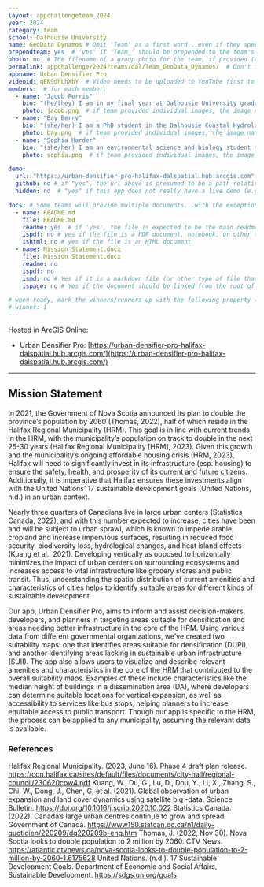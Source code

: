 ```yaml
---
layout: appchallengeteam_2024
year: 2024
category: team
school: Dalhousie University
name: GeoData Dynamos # Omit 'Team' as a first word...even if they specifically named themselves "Team X"
prependteam: yes  # 'yes' if 'Team_' should be prepended to the team's name (i.e., they specifically named themselves "Team X" instead of just "X")
photo: no  # The filename of a group photo for the team, if provided (e.g., team.jpg)...expected to be located inside the images folder in the team's repo.
permalink: appchallenge/2024/teams/dal/Team_GeoData_Dynamos/  # Don't forget to update the school short-code in the URL...
appname: Urban Densifier Pro
videoid: qEN9dhLhXbY  # Video needs to be uploaded to YouTube first to get this ID
members:  # for each member:
  - name: "Jacob Ferris"
    bio: "(he/they) I am in my final year at Dalhousie University graduating from a BSc, Combined Honours in Marine Biology and Environmental Science with certificates in Geographic Information Science, Environmental Impact Assessment, and Animal Behaviour. I quickly became passionate about GIS and Remote Sensing work due to its large range of applications to many subjects that I am interested in (urban planning, sustainable public transportation systems, conservation planning, remote sensing, etc.). In 2023, I received an Esri scholarship for my research project evaluating the spatial accessibility of bike infrastructure and services in collaboration with the City of Toronto. I am generally very passionate about urban planning, especially sustainable transportation (trains, buses, boats, and everything in between) and achieving more connected and mindful communities. Outside of academics, I enjoy travelling/cultural immersion, surfing, climbing, camping, and planting trees in the summer!"
    photo: jacob.png  # if team provided individual images, the image named here should exist in the images folder in the team's repo.
  - name: "Bay Berry"
    bio: "(she/her) I am a PhD student in the Dalhousie Coastal Hydrology lab, supervised by Dr. Barret Kurylyk. My current research focuses on Arctic coastal dynamics and hydrogeology, combining terrestrial and oceanographic processes to simulate permafrost thaw and erosion under current and future climate conditions. I have been into cold, muddy coastal geomorphology and spatial analysis of coastal hazards since my BSc in Earth Sciences at Dalhousie University, which continued through my MSc at the Université du Québec à Rimouski where I studied wintertime coastal erosion on the North Shore of the Saint Lawrence Estuary and the impacts of icefoot-free winters. My current research is focused in the Canadian Arctic, particularly near the community of Cambridge Bay, Nunavut. When I have the time, I like to go to the beach and walk around in the mud."
    photo: bay.png  # if team provided individual images, the image named here should exist in the images folder in the team's repo.
  - name: "Sophia Harder"
    bio: "(she/her) I am an environmental science and biology student graduating from Dalhousie University in April. During my undergrad, I completed Dalhousie’s GIS certificate which allowed me to work on an independent research project where I assessed the spatial relationship between access to quality food (grocers) and household income in Edmonton, Alberta. For the last two summers, I have worked for DFO doing stock assessment for freshwater Alosa spp., working on their summer comparative surveys at sea, and will be working for them again this spring/summer 2024. My main interests are in food security, agriculture, and urban planning and hope to use GIS to find a career in one, or all of these fields!"
    photo: sophia.png  # if team provided individual images, the image named here should exist in the images folder in the team's repo.

demo:
  url: "https://urban-densifier-pro-halifax-dalspatial.hub.arcgis.com"  # A relative path if hosted from the team's folder in the GitHub repo, otherwise a full url (and specify "no" for the github property below)
  github: no # if "yes", the url above is presumed to be a path relative to the gh_pages URL for the team in GitHub...otherwise, a full URL is expected.
  hidden: no  # "yes" if this app does not really have a live demo (e.g., mobile/AppStudio apps)

docs: # Some teams will provide multiple documents...with the exception of the README.md, these are generally expected to be in a docs/ subfolder of their repo
  - name: README.md
    file: README.md
    readme: yes  # if 'yes', the file is expected to be the main readme document at the root of the team's repository
    ispdf: no # yes if the file is a PDF document, notebook, or other type of file (since the filename will need to be appended to the URL)
    ishtml: no # yes if the file is an HTML document
  - name: Mission Statement.docx
    file: Mission Statement.docx
    readme: no
    ispdf: no
    ismd: no # Yes if it is a markdown file (or other type of file that can be previewed in GitHub)
    ispage: no # Yes if the document should be linked from the root of the repo, otherwise it is expected to be in the /docs subfolder

# when ready, mark the winners/runners-up with the following property (1, 2 or 3 for winners and first/second runners-up):
# winner: 1
---
```


Hosted in ArcGIS Online:

- Urban Densifier Pro: [https://urban-densifier-pro-halifax-dalspatial.hub.arcgis.com/](https://urban-densifier-pro-halifax-dalspatial.hub.arcgis.com/)

---

## Mission Statement

In 2021, the Government of Nova Scotia announced its plan to double the province’s population by 2060 (Thomas, 2022), half of which reside in the Halifax Regional Municipality (HRM). This goal is in line with current trends in the HRM, with the municipality’s population on track to double in the next 25-30 years (Halifax Regional Municipality [HRM], 2023). Given this growth and the municipality’s ongoing affordable housing crisis (HRM, 2023), Halifax will need to significantly invest in its infrastructure (esp. housing) to ensure the safety, health, and prosperity of its current and future citizens. Additionally, it is imperative that Halifax ensures these investments align with the United Nations’ 17 sustainable development goals (United Nations, n.d.) in an urban context. 

Nearly three quarters of Canadians live in large urban centers (Statistics Canada, 2022), and with this number expected to increase, cities have been and will be subject to urban sprawl, which is known to impede arable cropland and increase impervious surfaces, resulting in reduced food security, biodiversity loss, hydrological changes, and heat island effects (Kuang et al., 2021). Developing vertically as opposed to horizontally minimizes the impact of urban centers on surrounding ecosystems and increases access to vital infrastructure like grocery stores and public transit. Thus, understanding the spatial distribution of current amenities and characteristics of cities helps to identify suitable areas for different kinds of sustainable development.

Our app, Urban Densifier Pro, aims to inform and assist decision-makers, developers, and planners in targeting areas suitable for densification and areas needing better infrastructure in the core of the HRM. Using various data from different governmental organizations, we’ve created two suitability maps: one that identifies areas suitable for densification (DUPI), and another identifying areas lacking in sustainable urban infrastructure (SUII). The app also allows users to visualize and describe relevant amenities and characteristics in the core of the HRM that contributed to the overall suitability maps. Examples of these include characteristics like the median height of buildings in a dissemination area (DA), where developers can determine suitable locations for vertical expansion, as well as accessibility to services like bus stops, helping planners to increase equitable access to public transport. Though our app is specific to the HRM, the process can be applied to any municipality, assuming the relevant data is available. 

### References
Halifax Regional Municipality. (2023, June 16). Phase 4 draft plan release. https://cdn.halifax.ca/sites/default/files/documents/city-hall/regional-council/230620cow4.pdf
Kuang, W., Du, G., Lu, D., Dou, Y., Li, X., Zhang, S., Chi, W., Dong, J., Chen, G, et al. (2021).	Global observation of urban expansion and land cover dynamics using satellite big	-data. Science Bulletin. https://doi.org/10.1016/j.scrib.2020.10.022 
Statistics Canada. (2022). Canada’s large urban centres continue to grow and spread.	Government of Canada. https://www150.statcan.gc.ca/n1/daily-quotidien/220209/dq220209b-eng.htm
Thomas, J. (2022, Nov 30). Nova Scotia looks to double population to 2 million by 2060.	CTV News. https://atlantic.ctvnews.ca/nova-scotia-looks-to-double-population-to-2-million-by-2060-1.6175628
United Nations. (n.d.). 17 Sustainable Development Goals. Department of Economic and	Social Affairs, Sustainable Development. https://sdgs.un.org/goals 
